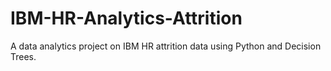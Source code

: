 # IBM-HR-Analytics-Attrition
A data analytics project on IBM HR attrition data using Python and Decision Trees.
